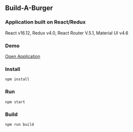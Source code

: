 ## Build-A-Burger

### Application built on React/Redux

React v16.12, Redux v4.0, React Router V.5.1, Material UI v4.6

### Demo

<a href="https://Rumi-W.github.io/build-a-burger/">
Open Application</a>
<br>

### Install

    npm install

### Run

    npm start

### Build

    npm run build
